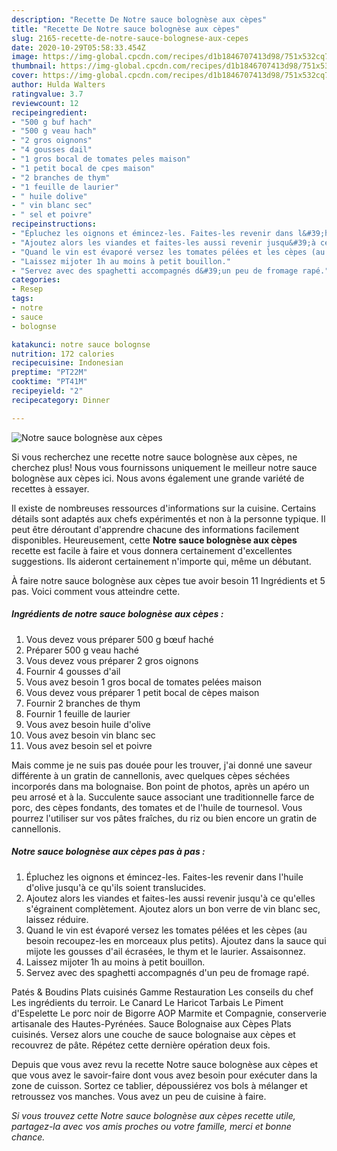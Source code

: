 ```yaml
---
description: "Recette De Notre sauce bolognèse aux cèpes"
title: "Recette De Notre sauce bolognèse aux cèpes"
slug: 2165-recette-de-notre-sauce-bolognese-aux-cepes
date: 2020-10-29T05:58:33.454Z
image: https://img-global.cpcdn.com/recipes/d1b1846707413d98/751x532cq70/notre-sauce-bolognese-aux-cepes-photo-principale-de-la-recette.jpg
thumbnail: https://img-global.cpcdn.com/recipes/d1b1846707413d98/751x532cq70/notre-sauce-bolognese-aux-cepes-photo-principale-de-la-recette.jpg
cover: https://img-global.cpcdn.com/recipes/d1b1846707413d98/751x532cq70/notre-sauce-bolognese-aux-cepes-photo-principale-de-la-recette.jpg
author: Hulda Walters
ratingvalue: 3.7
reviewcount: 12
recipeingredient:
- "500 g buf hach"
- "500 g veau hach"
- "2 gros oignons"
- "4 gousses dail"
- "1 gros bocal de tomates peles maison"
- "1 petit bocal de cpes maison"
- "2 branches de thym"
- "1 feuille de laurier"
- " huile dolive"
- " vin blanc sec"
- " sel et poivre"
recipeinstructions:
- "Épluchez les oignons et émincez-les. Faites-les revenir dans l&#39;huile d&#39;olive jusqu&#39;à ce qu&#39;ils soient translucides."
- "Ajoutez alors les viandes et faites-les aussi revenir jusqu&#39;à ce qu&#39;elles s&#39;égrainent complètement. Ajoutez alors un bon verre de vin blanc sec, laissez réduire."
- "Quand le vin est évaporé versez les tomates pélées et les cèpes (au besoin recoupez-les en morceaux plus petits). Ajoutez dans la sauce qui mijote les gousses d&#39;ail écrasées, le thym et le laurier. Assaisonnez."
- "Laissez mijoter 1h au moins à petit bouillon."
- "Servez avec des spaghetti accompagnés d&#39;un peu de fromage rapé."
categories:
- Resep
tags:
- notre
- sauce
- bolognse

katakunci: notre sauce bolognse 
nutrition: 172 calories
recipecuisine: Indonesian
preptime: "PT22M"
cooktime: "PT41M"
recipeyield: "2"
recipecategory: Dinner

---
```



![Notre sauce bolognèse aux cèpes](https://img-global.cpcdn.com/recipes/d1b1846707413d98/751x532cq70/notre-sauce-bolognese-aux-cepes-photo-principale-de-la-recette.jpg)

Si vous recherchez une recette notre sauce bolognèse aux cèpes, ne cherchez plus! Nous vous fournissons uniquement le meilleur notre sauce bolognèse aux cèpes ici. Nous avons également une grande variété de recettes à essayer.

Il existe de nombreuses ressources d'informations sur la cuisine. Certains détails sont adaptés aux chefs expérimentés et non à la personne typique. Il peut être déroutant d'apprendre chacune des informations facilement disponibles. Heureusement, cette <strong> Notre sauce bolognèse aux cèpes </strong> recette est facile à faire et vous donnera certainement d'excellentes suggestions. Ils aideront certainement n'importe qui, même un débutant.

<!--inarticleads1-->

À faire notre sauce bolognèse aux cèpes tue avoir besoin 11 Ingrédients et 5 pas. Voici comment vous atteindre cette.

##### Ingrédients de notre sauce bolognèse aux cèpes :

1. Vous devez vous préparer 500 g bœuf haché
1. Préparer 500 g veau haché
1. Vous devez vous préparer 2 gros oignons
1. Fournir 4 gousses d&#39;ail
1. Vous avez besoin 1 gros bocal de tomates pelées maison
1. Vous devez vous préparer 1 petit bocal de cèpes maison
1. Fournir 2 branches de thym
1. Fournir 1 feuille de laurier
1. Vous avez besoin  huile d&#39;olive
1. Vous avez besoin  vin blanc sec
1. Vous avez besoin  sel et poivre


Mais comme je ne suis pas douée pour les trouver, j&#39;ai donné une saveur différente à un gratin de cannellonis, avec quelques cèpes séchées incorporés dans ma bolognaise. Bon point de photos, après un apéro un peu arrosé et à la. Succulente sauce associant une traditionnelle farce de porc, des cèpes fondants, des tomates et de l&#39;huile de tournesol. Vous pourrez l&#39;utiliser sur vos pâtes fraîches, du riz ou bien encore un gratin de cannellonis. 

<!--inarticleads2-->

##### Notre sauce bolognèse aux cèpes pas à pas :

1. Épluchez les oignons et émincez-les. Faites-les revenir dans l&#39;huile d&#39;olive jusqu&#39;à ce qu&#39;ils soient translucides.
1. Ajoutez alors les viandes et faites-les aussi revenir jusqu&#39;à ce qu&#39;elles s&#39;égrainent complètement. Ajoutez alors un bon verre de vin blanc sec, laissez réduire.
1. Quand le vin est évaporé versez les tomates pélées et les cèpes (au besoin recoupez-les en morceaux plus petits). Ajoutez dans la sauce qui mijote les gousses d&#39;ail écrasées, le thym et le laurier. Assaisonnez.
1. Laissez mijoter 1h au moins à petit bouillon.
1. Servez avec des spaghetti accompagnés d&#39;un peu de fromage rapé.


Patés &amp; Boudins Plats cuisinés Gamme Restauration Les conseils du chef Les ingrédients du terroir. Le Canard Le Haricot Tarbais Le Piment d&#39;Espelette Le porc noir de Bigorre AOP Marmite et Compagnie, conserverie artisanale des Hautes-Pyrénées. Sauce Bolognaise aux Cèpes Plats cuisinés. Versez alors une couche de sauce bolognaise aux cèpes et recouvrez de pâte. Répétez cette dernière opération deux fois. 

<!--inarticleads1-->

<p>
Depuis que vous avez revu la recette Notre sauce bolognèse aux cèpes et que vous avez le savoir-faire dont vous avez besoin pour exécuter dans la zone de cuisson. Sortez ce tablier, dépoussiérez vos bols à mélanger et retroussez vos manches. Vous avez un peu de cuisine à faire.
</p>

<p>
<i>Si vous trouvez cette Notre sauce bolognèse aux cèpes recette utile, partagez-la avec vos amis proches ou votre famille, merci et bonne chance.</i>
</p>
